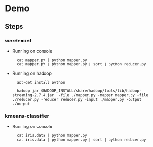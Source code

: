 # Demo

## Steps

### wordcount
- Running on console

        cat mapper.py | python mapper.py
        cat mapper.py | python mapper.py | sort | python reducer.py

- Running on hadoop

        apt-get install python

        hadoop jar $HADOOP_INSTALL/share/hadoop/tools/lib/hadoop-streaming-2.7.4.jar  -file ./mapper.py -mapper mapper.py -file ./reducer.py -reducer reducer.py -input ./mapper.py -output ./output

### kmeans-classifier
- Running on console

        cat iris.data | python mapper.py
        cat iris.data | python mapper.py | sort | python reducer.py
      